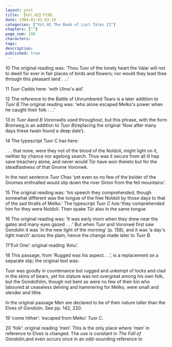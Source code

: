```yaml
---
layout: post
title: 【Vol.02】P198.
date: 1984-01-01 03:18
categories: ["Vol.02 The Book of Lost Tales II"]
chapters: [""]
page_num: 198
characters: 
tags: 
description: 
published: true
---
```


<p style="text-indent: 0;">
10   The original reading was: ‘Thou Tuor of the lonely heart the Valar will not to dwell for ever in fair places of birds and flowers; nor would they lead thee through this pleasant land . . .’
</p>

11     <I>Tuor C</I>adds here: ‘with Ulmo's aid’.

12   The reference to the Battle of Unnumbered Tears is a later addition to <I>Tuor B</I>.The original reading was: ‘who alone escaped Melko's power when he caught their folk . . .’

13   In <I>Tuor A</I>and <I>B Voronwë</I>is used throughout, but this phrase, with the form <I>Bronweg</I>,is an addition to <I>Tuor B</I>(replacing the original ‘Now after many days these twain found a deep dale’).

14   The typescript Tuor C has here:

. . . that none, were they not of the blood of the Noldoli, might light on it, neither by chance nor agelong search. Thus was it secure from all ill hap save treachery alone, and never would Tûr have won thereto but for the steadfastness of that Gnome Voronwë.

In the next sentence <I>Tuor C</I>has ‘yet even so no few of the bolder of the Gnomes enthralled would slip down the river Sirion from the fell mountains'.

15   The original reading was: ‘his speech they comprehended, though somewhat different was the tongue of the free Noldoli by those days to that of the sad thralls of Melko.’ The typescript <I>Tuor C has:</I>‘they comprehended him for they were Noldoli. Then spake Tûr also in the same tongue

16 The original reading was: ‘It was early morn when they drew near the gates and many eyes gazed . . .’ But when Tuor and Voronwë first saw Gondolin it was ‘in the new light of the morning’ (p. 158), and it was ‘a day's light march’ across the plain; hence the change made later to <I>Tuor B</I>.

<I>1</I>7<I></I>‘Evil One’: original reading ‘Ainu’.

18 This passage, from ‘Rugged was his aspect. . .’, is a replacement on a separate slip; the original text was:

Tuor was goodly in countenance but rugged and unkempt of locks and clad in the skins of bears, yet his stature was not overgreat among his own folk, but the Gondothlim, though not bent as were no few of their kin who laboured at ceaseless delving and hammering for Melko, were small and slender and lithe.

In the original passage Men are declared to be of their nature taller than the Elves of Gondolin. See pp. 142, 220.

19   ‘come hither’: ‘escaped from Melko’ <I>Tuor C</I>.

20   ‘folk’: original reading ‘men’. This is the only place where ‘men’ in reference to Elves is changed. The use is constant in <I>The Fall of Gondolin</I>,and even occurs once in an odd-sounding reference to

